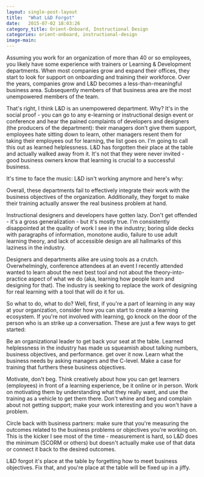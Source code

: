 ```yaml
---
layout: single-post-layout
title:  "What L&D Forgot"
date:   2015-07-02 18:03:26
category_title: Orient-Onboard, Instructional Design
categories: orient-onboard, instructional-design
image-main:
---
```


Assuming you work for an organization of more than 40 or so employees, you likely have some experience with trainers or Learning & Development departments. When most companies grow and expand their offices, they start to look for support on onboarding and training their workforce. Over the years, companies grow and L&D becomes a less-than-meaningful business area. Subsequently members of that business area are the most unempowered members of the team.

That's right, I think L&D is an unempowered department. Why? It's in the social proof - you can go to any e-learning or instructional design event or conference and hear the pained complaints of developers and designers (the producers of the department): their managers don't give them support, employees hate sitting down to learn, other managers resent them for taking their employees out for learning, the list goes on. I'm going to call this out as learned helplessness. L&D has forgotten their place at the table and actually walked away from it. It's not that they were never invited - good business owners know that learning is crucial to a successful business.

It's time to face the music: L&D isn't working anymore and here's why:

Overall, these departments fail to effectively integrate their work with the business objectives of the organization. Additionally, they forget to make their training actually answer the real business problem at hand.

Instructional designers and developers have gotten lazy. Don't get offended - it's a gross generalization - but it's mostly true. I'm consistently disappointed at the quality of work I see in the industry; boring slide decks with paragraphs of information, monotone audio, failure to use adult learning theory, and lack of accessible design are all hallmarks of this laziness in the industry.

Designers and departments alike are using tools as a crutch. Overwhelmingly, conference attendees at an event I recently attended wanted to learn about the next best tool and not about the theory-into-practice aspect of what we do (aka, learning how people learn and designing for that). The industry is seeking to replace the work of designing for real learning with a tool that will do it for us.

So what to do, what to do? Well, first, if you're a part of learning in any way at your organization, consider how you can start to create a learning ecosystem. If you're not involved with learning, go knock on the door of the person who is an strike up a conversation. These are just a few ways to get started:

Be an organizational leader to get back your seat at the table. Learned helplessness in the industry has made us squeamish about talking numbers, business objectives, and performance. get over it now. Learn what the business needs by asking managers and the C-level. Make a case for training that furthers these business objectives.

Motivate, don't beg. Think creatively about how you can get learners (employees) in front of a learning experience, be it online or in person. Work on motivating them by understanding what they really want, and use the training as a vehicle to get them there. Don't whine and beg and complain about not getting support; make your work interesting and you won't have a problem.

Circle back with business partners: make sure that you're measuring the outcomes related to the business problems or objectives you're working on. This is the kicker I see most of the time - measurement is hard, so L&D does the minimum (SCORM or others) but doesn't actually make use of that data or connect it back to the desired outcomes.

L&D forgot it's place at the table by forgetting how to meet business objectives. Fix that, and you're place at the table will be fixed up in a jiffy.
